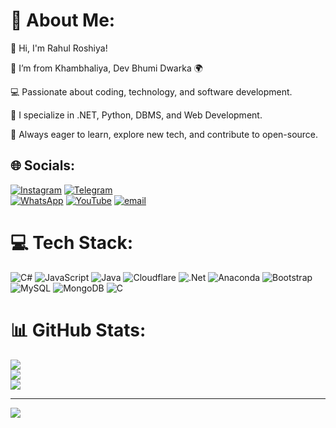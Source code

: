 # 💫 About Me:
👋 Hi, I'm Rahul Roshiya!

📍 I’m from Khambhaliya, Dev Bhumi Dwarka 🌍

💻 Passionate about coding, technology, and software development.

🚀 I specialize in .NET, Python, DBMS, and Web Development.

🎯 Always eager to learn, explore new tech, and contribute to open-source.


## 🌐 Socials:
[![Instagram](https://img.shields.io/badge/Instagram-%23E4405F.svg?logo=Instagram&logoColor=white)](https://instagram.com/roshiya_rahul_1) 
[![Telegram](https://img.shields.io/badge/Telegram-26A5E4?logo=telegram&logoColor=white)](https://t.me/IRONMAXPRO)  
[![WhatsApp](https://img.shields.io/badge/WhatsApp-25D366?logo=whatsapp&logoColor=white)](https://wa.me/9510425517)
[![YouTube](https://img.shields.io/badge/YouTube-%23FF0000.svg?logo=YouTube&logoColor=white)](https://youtube.com/@VIRAL_x_VIBEZ) [![email](https://img.shields.io/badge/Email-D14836?logo=gmail&logoColor=white)](mailto:mrrahulifficial55@gmail.com) 

# 💻 Tech Stack:
![C#](https://img.shields.io/badge/c%23-%23239120.svg?style=for-the-badge&logo=csharp&logoColor=white) ![JavaScript](https://img.shields.io/badge/javascript-%23323330.svg?style=for-the-badge&logo=javascript&logoColor=%23F7DF1E) ![Java](https://img.shields.io/badge/java-%23ED8B00.svg?style=for-the-badge&logo=openjdk&logoColor=white) ![Cloudflare](https://img.shields.io/badge/Cloudflare-F38020?style=for-the-badge&logo=Cloudflare&logoColor=white) ![.Net](https://img.shields.io/badge/.NET-5C2D91?style=for-the-badge&logo=.net&logoColor=white) ![Anaconda](https://img.shields.io/badge/Anaconda-%2344A833.svg?style=for-the-badge&logo=anaconda&logoColor=white) ![Bootstrap](https://img.shields.io/badge/bootstrap-%238511FA.svg?style=for-the-badge&logo=bootstrap&logoColor=white) ![MySQL](https://img.shields.io/badge/mysql-4479A1.svg?style=for-the-badge&logo=mysql&logoColor=white) ![MongoDB](https://img.shields.io/badge/MongoDB-%234ea94b.svg?style=for-the-badge&logo=mongodb&logoColor=white) ![C](https://img.shields.io/badge/c-%2300599C.svg?style=for-the-badge&logo=c&logoColor=white)
# 📊 GitHub Stats:
![](https://github-readme-stats.vercel.app/api?username=rahulroshiya22&theme=dark&hide_border=false&include_all_commits=false&count_private=false)<br/>
![](https://nirzak-streak-stats.vercel.app/?user=rahulroshiya22&theme=dark&hide_border=false)<br/>
![](https://github-readme-stats.vercel.app/api/top-langs/?username=rahulroshiya22&theme=dark&hide_border=false&include_all_commits=false&count_private=false&layout=compact)

---
[![](https://visitcount.itsvg.in/api?id=rahulroshiya22&icon=0&color=0)](https://visitcount.itsvg.in)

<!-- Proudly created with GPRM ( https://gprm.itsvg.in ) -->
